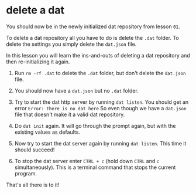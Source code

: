 # delete a dat

You should now be in the newly initialized dat repository from lesson `01`.

To delete a dat repository all you have to do is delete the `.dat` folder. To delete the settings you simply delete the `dat.json` file.

In this lesson you will learn the ins-and-outs of deleting a dat repository and then re-initializing it again.

1. Run `rm -rf .dat` to delete the `.dat` folder, but don't delete the `dat.json` file.

2. You should now have a `dat.json` but no `.dat` folder. 

3. Try to start the dat http server by running `dat listen`. You should get an error `Error: There is no dat here` So even though we have a `dat.json` file that doesn't make it a valid dat repository. 

4. Do `dat init` again. It will go through the prompt again, but with the existing values as defaults.

5. Now try to start the dat server again by running `dat listen`. This time it should succeed!

6. To stop the dat server enter `CTRL + c` (hold down `CTRL` and `c` simultaneously). This is a terminal command that stops the current program.

That's all there is to it!
